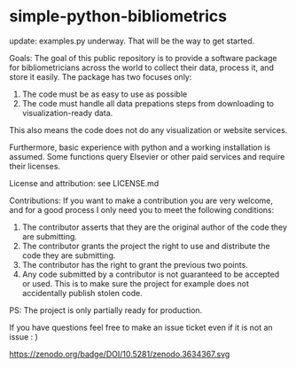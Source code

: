 # simple-python-bibliometrics


update: examples.py underway. That will be the way to get started.


Goals:
The goal of this public repository is to provide a software package for bibliometricians across the world to collect their data, process it, and store it easily. The package has two focuses only:
1. The code must be as easy to use as possible
2. The code must handle all data prepations steps from downloading to visualization-ready data.

This also means the code does not do any visualization or website services.

Furthermore, basic experience with python and a working installation is assumed. 
Some functions query Elsevier or other paid services and require their licenses.

License and attribution: see LICENSE.md

Contributions:
If you want to make a contribution you are very welcome, and for a good process I only need you to meet the following conditions:
1. The contributor asserts that they are the original author of the code they are submitting.
2. The contributor grants the project the right to use and distribute the code they are submitting.
3. The contributor has the right to grant the previous two points.
4. Any code submitted by a contributor is not guaranteed to be accepted or used.
This is to make sure the project for example does not accidentally publish stolen code.

PS: The project is only partially ready for production.


If you have questions feel free to make an issue ticket even if it is not an issue : )

https://zenodo.org/badge/DOI/10.5281/zenodo.3634367.svg

